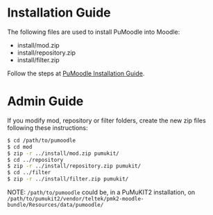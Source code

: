 Installation Guide
==================

The following files are used to install PuMoodle into Moodle:
* install/mod.zip
* install/repository.zip
* install/filter.zip

Follow the steps at [PuMoodle Installation Guide](Resources/doc/PuMoodleInstallationGuide.md).


Admin Guide
===========

If you modify mod, repository or filter folders,
create the new zip files following these instructions:

```bash
$ cd /path/to/pumoodle
$ cd mod
$ zip -r ../install/mod.zip pumukit/
$ cd ../repository
$ zip -r ../install/repository.zip pumukit/
$ cd ../filter
$ zip -r ../install/filter.zip pumukit/
```

NOTE: `/path/to/pumoodle` could be, in a PuMuKIT2 installation, on `/path/to/pumukit2/vendor/teltek/pmk2-moodle-bundle/Resources/data/pumoodle/`
